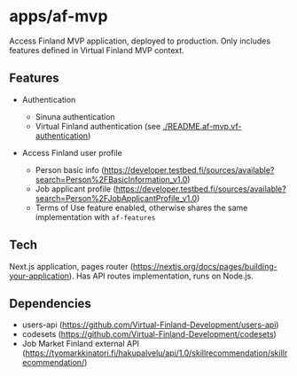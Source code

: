 # apps/af-mvp

Access Finland MVP application, deployed to production. Only includes features defined in Virtual Finland MVP context.

## Features

- Authentication

  - Sinuna authentication
  - Virtual Finland authentication (see [./README.af-mvp.vf-authentication](./README.af-mvp.vf-authentication))

- Access Finland user profile
  - Person basic info (https://developer.testbed.fi/sources/available?search=Person%2FBasicInformation_v1.0)
  - Job applicant profile (https://developer.testbed.fi/sources/available?search=Person%2FJobApplicantProfile_v1.0)
  - Terms of Use feature enabled, otherwise shares the same implementation with `af-features`

## Tech

Next.js application, pages router (https://nextjs.org/docs/pages/building-your-application). Has API routes implementation, runs on Node.js.

## Dependencies

- users-api (https://github.com/Virtual-Finland-Development/users-api)
- codesets (https://github.com/Virtual-Finland-Development/codesets)
- Job Market Finland external API (https://tyomarkkinatori.fi/hakupalvelu/api/1.0/skillrecommendation/skillrecommendation/)
